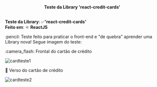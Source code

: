 **<p align="center">Teste da Library 'react-credit-cards'** <p/> <br />
**Teste da Library**: :white_check_mark:**'react-credit-cards'** <br />
**Feito em**:  ⚛️ **ReactJS**
<p />
<h />
:pencil: Teste feito para praticar o front-end e "de quebra" aprender uma Library nova! Segue imagem do teste: 
<p />
:camera_flash: Frontal do cartão de crédito

![cardteste1](https://user-images.githubusercontent.com/63806098/79614621-46100380-80d7-11ea-92e7-9f5fff0a0010.png)

:camera_flash: Verso do cartão de crédito

![cardteste2](https://user-images.githubusercontent.com/63806098/79614696-7657a200-80d7-11ea-9390-a1a8a5436255.png)

